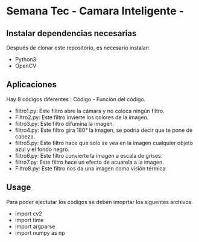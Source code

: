 # Semana Tec - Camara Inteligente -

## Instalar dependencias necesarias

Después de clonar este repositorio, es necesario instalar:

- Python3
- OpenCV

## Aplicaciones

Hay 8 códigos diferentes :
Código - Función del código.
- filtro1.py: Este filtro abre la cámara y no coloca ningún filtro. 
- Filtro2.py: Este filtro invierte los colores de la imagen.
- filtro3.py: Este filtro difumina la imagen.
- filtro4.py: Este filtro gira 180° la imagen, se podría decir que te pone de cabeza.
- filtro5.py: Este filtro hace que solo se vea en la imagen cualquier objeto azul y el fondo negro.
- filtro6.py: Este filtro convierte la imagen a escala de grises.
- filtro7.py: Este filtro hace un efecto de acuarela a la imagen.
- Filtro8.py: Este filtro nos da una imagen como visión térmica

## Usage

Para poder ejectutar los codigos se deben imoprtar los siguentes archivos
- import cv2
- import time
- import argparse
- import numpy as np
